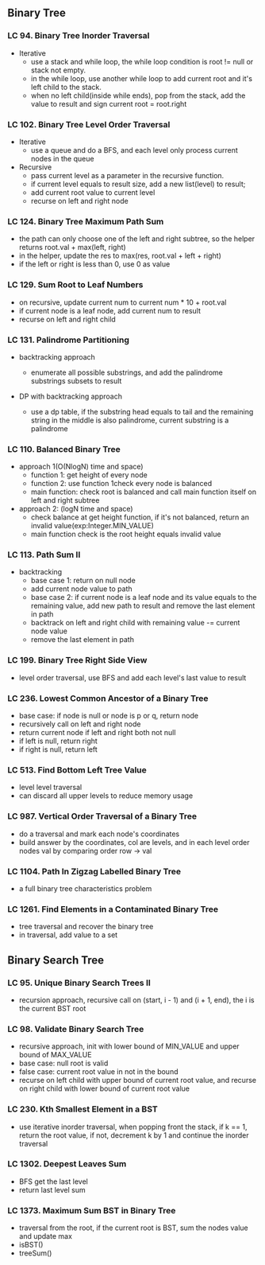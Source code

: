 ## Binary Tree
### LC 94. Binary Tree Inorder Traversal
* Iterative
  * use a stack and while loop, the while loop condition is root != null or stack not empty.
  * in the while loop, use another while loop to add current root and it's left child to the stack.
  * when no left child(inside while ends), pop from the stack, add the value to result and sign current root = root.right

### LC 102. Binary Tree Level Order Traversal
* Iterative
  * use a queue and do a BFS, and each level only process current nodes in the queue
* Recursive
  * pass current level as a parameter in the recursive function.
  * if current level equals to result size, add a new list(level) to result;
  * add current root value to current level
  * recurse on left and right node

### LC 124. Binary Tree Maximum Path Sum
* the path can only choose one of the left and right subtree, so the helper returns root.val + max(left, right)
* in the helper, update the res to max(res, root.val + left + right)
* if the left or right is less than 0, use 0 as value

### LC 129. Sum Root to Leaf Numbers
* on recursive, update current num to current num * 10 + root.val
* if current node is a leaf node, add current num to result
* recurse on left and right child
### LC 131. Palindrome Partitioning
* backtracking approach
  * enumerate all possible substrings, and add the palindrome substrings subsets to result

* DP with backtracking approach
  * use a dp table, if the substring head equals to tail and the remaining string in the middle is also palindrome, current substring is a palindrome
### LC 110. Balanced Binary Tree
* approach 1(O(NlogN) time and space)
  * function 1: get height of every node
  * function 2:  use function 1check every node is balanced
  * main function: check root is balanced and call main function itself on left and right subtree
* approach 2: (logN time and space)
  * check balance at get height function, if it's not balanced, return an invalid value(exp:Integer.MIN_VALUE)
  * main function check is the root height equals invalid value

### LC 113. Path Sum II
* backtracking
  * base case 1: return on null node
  * add current node value to path
  * base case 2: if current node is a leaf node and its value equals to the remaining value, add new path to result and remove the last element in path
  * backtrack on left and right child with remaining value -= current node value
  * remove the last element in path

### LC 199. Binary Tree Right Side View
* level order traversal, use BFS and add each level's last value to result

### LC 236. Lowest Common Ancestor of a Binary Tree
* base case: if node is null or node is p or q, return node
* recursively call on left and right node
* return current node if left and right both not null
* if left is null, return right
* if right is null, return left

### LC 513. Find Bottom Left Tree Value
* level level traversal
* can discard all upper levels to reduce memory usage

### LC 987. Vertical Order Traversal of a Binary Tree
* do a traversal and mark each node's coordinates
* build answer by the coordinates, col are levels, and in each level order nodes val by comparing order row -> val

### LC 1104. Path In Zigzag Labelled Binary Tree
* a full binary tree characteristics problem

### LC 1261. Find Elements in a Contaminated Binary Tree
* tree traversal and recover the binary tree
* in traversal, add value to a set

## Binary Search Tree
### LC 95. Unique Binary Search Trees II
* recursion approach, recursive call on (start, i - 1) and (i + 1, end), the i is the current BST root

### LC 98. Validate Binary Search Tree
* recursive approach, init with lower bound of MIN_VALUE and upper bound of MAX_VALUE
* base case: null root is valid
* false case: current root value in not in the bound
* recurse on left child with upper bound of current root value, and recurse on right child with lower bound of current root value

### LC 230. Kth Smallest Element in a BST
* use iterative inorder traversal, when popping front the stack, if k == 1, return the root value, if not, 
  decrement k by 1 and continue the inorder traversal

### LC 1302. Deepest Leaves Sum
* BFS get the last level
* return last level sum


### LC 1373. Maximum Sum BST in Binary Tree
* traversal from the root, if the current root is BST, sum the nodes value and update max
* isBST()
* treeSum()


